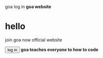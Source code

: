 <!DOCTYPE html>
<html lang="en">
<head>
    <meta charset="UTF-8">
    <meta name="viewport" content="width=device-width, initial-scale=1.0">
    <title>Document</title>
</head>
<body>
   <tittle>goa log in</tittle>   <strong>goa website</strong> 
    <h1>hello</h1> 
    <p>join goa now official website</p>
    <button>log in</button> 
    <B>goa teaches everyone to how to code</B>
</body>
</html>

